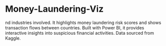 # Money-Laundering-Viz
nd industries involved. It highlights money laundering risk scores and shows transaction flows between countries. Built with Power BI, it provides interactive insights into suspicious financial activities. Data sourced from Kaggle.
